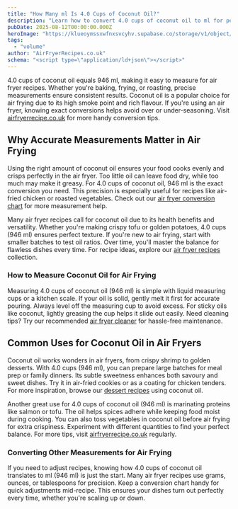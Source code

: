 ```yaml
---
title: "How Many ml Is 4.0 Cups of Coconut Oil?"
description: "Learn how to convert 4.0 cups of coconut oil to ml for perfect air fryer recipes every time. Get precise measurements in seconds!"
pubDate: 2025-08-12T00:00:00.000Z
heroImage: "https://klueoymssxwfnxsvcyhv.supabase.co/storage/v1/object/public/md/how-many-ml-is-4-cups-coconut-oil-1cc7c913.webp"
tags:
  - "volume"
author: "AirFryerRecipes.co.uk"
schema: "<script type=\"application/ld+json\"></script>"
---
```


<p>4.0 cups of coconut oil equals 946 ml, making it easy to measure for air fryer recipes. Whether you're baking, frying, or roasting, precise measurements ensure consistent results. Coconut oil is a popular choice for air frying due to its high smoke point and rich flavour. If you're using an air fryer, knowing exact conversions helps avoid over or under-seasoning. Visit <a href=https://www.airfryerrecipe.co.uk>airfryerrecipe.co.uk</a> for more handy conversion tips.</p>  

<h2>Why Accurate Measurements Matter in Air Frying</h2>  
<p>Using the right amount of coconut oil ensures your food cooks evenly and crisps perfectly in the air fryer. Too little oil can leave food dry, while too much may make it greasy. For 4.0 cups of coconut oil, 946 ml is the exact conversion you need. This precision is especially useful for recipes like air-fried chicken or roasted vegetables. Check out our <a href=https://www.airfryerrecipe.co.uk/air-fryer-conversion-chart>air fryer conversion chart</a> for more measurement help.</p>  

<p>Many air fryer recipes call for coconut oil due to its health benefits and versatility. Whether you're making crispy tofu or golden potatoes, 4.0 cups (946 ml) ensures perfect texture. If you're new to air frying, start with smaller batches to test oil ratios. Over time, you'll master the balance for flawless dishes every time. For recipe ideas, explore our <a href=https://www.airfryerrecipe.co.uk/recipes>air fryer recipes</a> collection.</p>  

<h3>How to Measure Coconut Oil for Air Frying</h3>  
<p>Measuring 4.0 cups of coconut oil (946 ml) is simple with liquid measuring cups or a kitchen scale. If your oil is solid, gently melt it first for accurate pouring. Always level off the measuring cup to avoid excess. For sticky oils like coconut, lightly greasing the cup helps it slide out easily. Need cleaning tips? Try our recommended <a href=https://www.airfryerrecipe.co.uk/air-fryer-cleaner>air fryer cleaner</a> for hassle-free maintenance.</p>  

<h2>Common Uses for Coconut Oil in Air Fryers</h2>  
<p>Coconut oil works wonders in air fryers, from crispy shrimp to golden desserts. With 4.0 cups (946 ml), you can prepare large batches for meal prep or family dinners. Its subtle sweetness enhances both savoury and sweet dishes. Try it in air-fried cookies or as a coating for chicken tenders. For more inspiration, browse our <a href=https://www.airfryerrecipe.co.uk/recipe-category/dessert>dessert recipes</a> using coconut oil.</p>  

<p>Another great use for 4.0 cups of coconut oil (946 ml) is marinating proteins like salmon or tofu. The oil helps spices adhere while keeping food moist during cooking. You can also toss vegetables in coconut oil before air frying for extra crispiness. Experiment with different quantities to find your perfect balance. For more tips, visit <a href=https://www.airfryerrecipe.co.uk>airfryerrecipe.co.uk</a> regularly.</p>  

<h3>Converting Other Measurements for Air Frying</h3>  
<p>If you need to adjust recipes, knowing how 4.0 cups of coconut oil translates to ml (946 ml) is just the start. Many air fryer recipes use grams, ounces, or tablespoons for precision. Keep a conversion chart handy for quick adjustments mid-recipe. This ensures your dishes turn out perfectly every time, whether you're scaling up or down.</p>